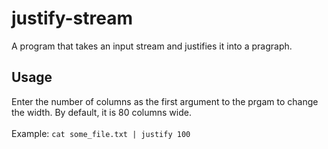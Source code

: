# justify-stream
A program that takes an input stream and justifies it into a pragraph.

## Usage
Enter the number of columns as the first argument to the prgam to change the width. By default, it is 80 columns wide.<br/> <br/>
Example: ```cat some_file.txt | justify 100```
